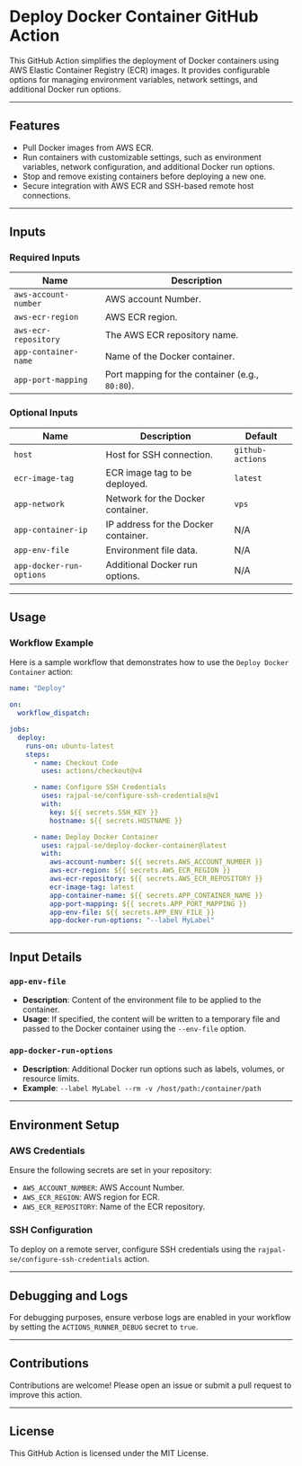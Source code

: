 # Deploy Docker Container GitHub Action

This GitHub Action simplifies the deployment of Docker containers using AWS Elastic Container Registry (ECR) images. It provides configurable options for managing environment variables, network settings, and additional Docker run options.

---

## Features

- Pull Docker images from AWS ECR.
- Run containers with customizable settings, such as environment variables, network configuration, and additional Docker run options.
- Stop and remove existing containers before deploying a new one.
- Secure integration with AWS ECR and SSH-based remote host connections.

---

## Inputs

### Required Inputs

| Name                 | Description                                     |
| -------------------- | ----------------------------------------------- |
| `aws-account-number` | AWS account Number.                             |
| `aws-ecr-region`     | AWS ECR region.                                 |
| `aws-ecr-repository` | The AWS ECR repository name.                    |
| `app-container-name` | Name of the Docker container.                   |
| `app-port-mapping`   | Port mapping for the container (e.g., `80:80`). |

### Optional Inputs

| Name                     | Description                          | Default          |
| ------------------------ | ------------------------------------ | ---------------- |
| `host`                   | Host for SSH connection.             | `github-actions` |
| `ecr-image-tag`          | ECR image tag to be deployed.        | `latest`         |
| `app-network`            | Network for the Docker container.    | `vps`            |
| `app-container-ip`       | IP address for the Docker container. | N/A              |
| `app-env-file`           | Environment file data.               | N/A              |
| `app-docker-run-options` | Additional Docker run options.       | N/A              |

---

## Usage

### Workflow Example

Here is a sample workflow that demonstrates how to use the `Deploy Docker Container` action:

```yaml
name: "Deploy"

on:
  workflow_dispatch:

jobs:
  deploy:
    runs-on: ubuntu-latest
    steps:
      - name: Checkout Code
        uses: actions/checkout@v4

      - name: Configure SSH Credentials
        uses: rajpal-se/configure-ssh-credentials@v1
        with:
          key: ${{ secrets.SSH_KEY }}
          hostname: ${{ secrets.HOSTNAME }}

      - name: Deploy Docker Container
        uses: rajpal-se/deploy-docker-container@latest
        with:
          aws-account-number: ${{ secrets.AWS_ACCOUNT_NUMBER }}
          aws-ecr-region: ${{ secrets.AWS_ECR_REGION }}
          aws-ecr-repository: ${{ secrets.AWS_ECR_REPOSITORY }}
          ecr-image-tag: latest
          app-container-name: ${{ secrets.APP_CONTAINER_NAME }}
          app-port-mapping: ${{ secrets.APP_PORT_MAPPING }}
          app-env-file: ${{ secrets.APP_ENV_FILE }}
          app-docker-run-options: "--label MyLabel"
```

---

## Input Details

### `app-env-file`

- **Description**: Content of the environment file to be applied to the container.
- **Usage**: If specified, the content will be written to a temporary file and passed to the Docker container using the `--env-file` option.

### `app-docker-run-options`

- **Description**: Additional Docker run options such as labels, volumes, or resource limits.
- **Example**: `--label MyLabel --rm -v /host/path:/container/path`

---

## Environment Setup

### AWS Credentials

Ensure the following secrets are set in your repository:

- `AWS_ACCOUNT_NUMBER`: AWS Account Number.
- `AWS_ECR_REGION`: AWS region for ECR.
- `AWS_ECR_REPOSITORY`: Name of the ECR repository.

### SSH Configuration

To deploy on a remote server, configure SSH credentials using the `rajpal-se/configure-ssh-credentials` action.

---

## Debugging and Logs

For debugging purposes, ensure verbose logs are enabled in your workflow by setting the `ACTIONS_RUNNER_DEBUG` secret to `true`.

---

## Contributions

Contributions are welcome! Please open an issue or submit a pull request to improve this action.

---

## License

This GitHub Action is licensed under the MIT License.
